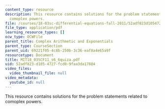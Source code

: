 ```yaml
---
content_type: resource
description: This resource contains solutions for the problem statements related to
  comoplex powers.
file: /courses/18-03sc-differential-equations-fall-2011/52adf823d1054727fcd09faa3da17884_MIT18_03SCF11_s6_6quiza.pdf
file_type: application/pdf
learning_resource_types: []
ocw_type: OCWFile
parent_title: Complex Arithmetic and Exponentials
parent_type: CourseSection
parent_uid: 69221f05-4c8b-250b-3c36-eaf8a4e65a9f
resourcetype: Document
title: MIT18_03SCF11_s6_6quiza.pdf
uid: 52adf823-d105-4727-fcd0-9faa3da17884
video_files:
  video_thumbnail_file: null
video_metadata:
  youtube_id: null
---
```

This resource contains solutions for the problem statements related to comoplex powers.


